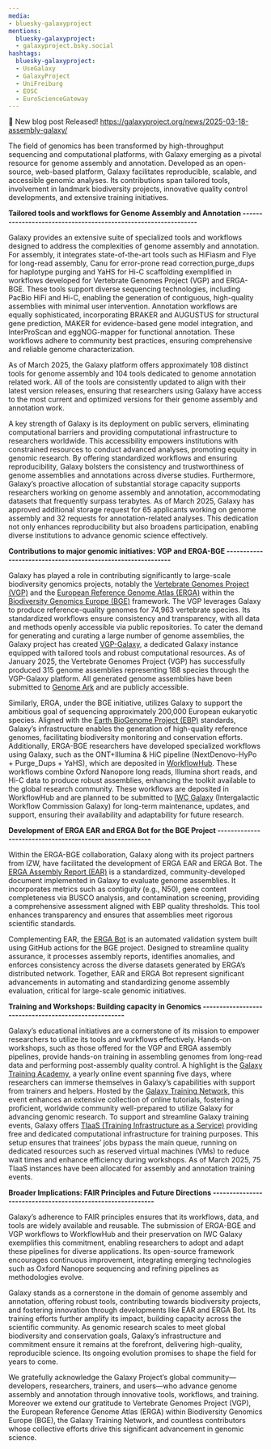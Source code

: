 ```yaml
---
media:
- bluesky-galaxyproject
mentions:
  bluesky-galaxyproject:
  - galaxyproject.bsky.social
hashtags:
  bluesky-galaxyproject:
  - UseGalaxy
  - GalaxyProject
  - UniFreiburg
  - EOSC
  - EuroScienceGateway
---
```

📝 New blog post Released!
https://galaxyproject.org/news/2025-03-18-assembly-galaxy/

The field of genomics has been transformed by high-throughput sequencing and computational platforms, with Galaxy emerging as a pivotal resource for genome assembly and annotation. Developed as an open-source, web-based platform, Galaxy facilitates reproducible, scalable, and accessible genomic analyses. Its contributions span tailored tools, involvement in landmark biodiversity projects, innovative quality control developments, and extensive training initiatives.

  

**Tailored tools and workflows for Genome Assembly and Annotation
---------------------------------------------------------------**

Galaxy provides an extensive suite of specialized tools and workflows designed to address the complexities of genome assembly and annotation. For assembly, it integrates state-of-the-art tools such as HiFiasm and Flye for long-read assembly, Canu for error-prone read correction,purge\_dups for haplotype purging and YaHS for Hi-C scaffolding exemplified in workflows developed for Vertebrate Genomes Project (VGP) and ERGA-BGE. These tools support diverse sequencing technologies, including PacBio HiFi and Hi-C, enabling the generation of contiguous, high-quality assemblies with minimal user intervention. Annotation workflows are equally sophisticated, incorporating BRAKER and AUGUSTUS for structural gene prediction, MAKER for evidence-based gene model integration, and InterProScan and eggNOG-mapper for functional annotation. These workflows adhere to community best practices, ensuring comprehensive and reliable genome characterization.

As of March 2025, the Galaxy platform offers approximately 108 distinct tools for genome assembly and 104 tools dedicated to genome annotation related work. All of the tools are consistently updated to align with their latest version releases, ensuring that researchers using Galaxy have access to the most current and optimized versions for their genome assembly and annotation work.

A key strength of Galaxy is its deployment on public servers, eliminating computational barriers and providing computational infrastructure to researchers worldwide. This accessibility empowers institutions with constrained resources to conduct advanced analyses, promoting equity in genomic research. By offering standardized workflows and ensuring reproducibility, Galaxy bolsters the consistency and trustworthiness of genome assemblies and annotations across diverse studies. Furthermore, Galaxy’s proactive allocation of substantial storage capacity supports researchers working on genome assembly and annotation, accommodating datasets that frequently surpass terabytes. As of March 2025, Galaxy has approved additional storage request for 65 applicants working on genome assembly and 32 requests for annotation-related analyses. This dedication not only enhances reproducibility but also broadens participation, enabling diverse institutions to advance genomic science effectively.

  

**Contributions to major genomic initiatives: VGP and ERGA-BGE
------------------------------------------------------------**

Galaxy has played a role in contributing significantly to large-scale biodiversity genomics projects, notably the [Vertebrate Genomes Project (VGP)](https://vertebrategenomesproject.org/) and the [European Reference Genome Atlas (ERGA)](https://www.erga-biodiversity.eu/) within the [Biodiversity Genomics Europe (BGE)](https://biodiversitygenomics.eu/) framework. The VGP leverages Galaxy to produce reference-quality genomes for 74,963 vertebrate species. Its standardized workflows ensure consistency and transparency, with all data and methods openly accessible via public repositories. To cater the demand for generating and curating a large number of genome assemblies, the Galaxy project has created [VGP-Galaxy](https://vgp.usegalaxy.org/), a dedicated Galaxy instance equipped with tailored tools and robust computational resources. As of January 2025, the Vertebrate Genomes Project (VGP) has successfully produced 315 genome assemblies representing 188 species through the VGP-Galaxy platform. All generated genome assemblies have been submitted to [Genome Ark](https://www.genomeark.org/) and are publicly accessible.

Similarly, ERGA, under the BGE initiative, utilizes Galaxy to support the ambitious goal of sequencing approximately 200,000 European eukaryotic species. Aligned with the [Earth BioGenome Project (EBP)](https://www.earthbiogenome.org/) standards, Galaxy’s infrastructure enables the generation of high-quality reference genomes, facilitating biodiversity monitoring and conservation efforts. Additionally, ERGA-BGE researchers have developed specialized workflows using Galaxy, such as the ONT+Illumina & HiC pipeline (NextDenovo-HyPo + Purge\_Dups + YaHS), which are deposited in [WorkflowHub](https://workflowhub.eu/workflows?filter%5Btag%5D=ERGA&filter%5Bworkflow_type%5D=galaxy). These workflows combine Oxford Nanopore long reads, Illumina short reads, and Hi-C data to produce robust assemblies, enhancing the toolkit available to the global research community. These workflows are deposited in WorkflowHub and are planned to be submitted to [IWC Galaxy](https://iwc.galaxyproject.org/) (Intergalactic Workflow Commission Galaxy) for long-term maintenance, updates, and support, ensuring their availability and adaptability for future research.

  

**Development of ERGA EAR and ERGA Bot for the BGE Project
--------------------------------------------------------**

Within the ERGA-BGE collaboration, Galaxy along with its project partners from IZW, have facilitated the development of ERGA EAR and ERGA Bot. The [ERGA Assembly Report (EAR)](https://galaxyproject.org/news/2024-09-19-erga-ear/) is a standardized, community-developed document implemented in Galaxy to evaluate genome assemblies. It incorporates metrics such as contiguity (e.g., N50), gene content completeness via BUSCO analysis, and contamination screening, providing a comprehensive assessment aligned with EBP quality thresholds. This tool enhances transparency and ensures that assemblies meet rigorous scientific standards.

Complementing EAR, the [ERGA Bot](https://galaxyproject.org/news/2026-03-07-erga-bot/) is an automated validation system built using GitHub actions for the BGE project. Designed to streamline quality assurance, it processes assembly reports, identifies anomalies, and enforces consistency across the diverse datasets generated by ERGA’s distributed network. Together, EAR and ERGA Bot represent significant advancements in automating and standardizing genome assembly evaluation, critical for large-scale genomic initiatives.

  

**Training and Workshops: Building capacity in Genomics
-----------------------------------------------------**

Galaxy’s educational initiatives are a cornerstone of its mission to empower researchers to utilize its tools and workflows effectively. Hands-on workshops, such as those offered for the VGP and ERGA assembly pipelines, provide hands-on training in assembling genomes from long-read data and performing post-assembly quality control.
A highlight is the [Galaxy Training Academy](https://training.galaxyproject.org/training-material/events/2025-05-12-galaxy-academy-2025.html), a yearly online event spanning five days, where researchers can immerse themselves in Galaxy’s capabilities with support from trainers and helpers. Hosted by the [Galaxy Training Network](http://training.galaxyproject.org), this event enhances an extensive collection of online tutorials, fostering a proficient, worldwide community well-prepared to utilize Galaxy for advancing genomic research. To support and streamline Galaxy training events, Galaxy offers [TIaaS (Training Infrastructure as a Service)](https://usegalaxy-eu.github.io/tiaas.html) providing free and dedicated computational infrastructure for training purposes. This setup ensures that trainees’ jobs bypass the main queue, running on dedicated resources such as reserved virtual machines (VMs) to reduce wait times and enhance efficiency during workshops. As of March 2025, 75 TIaaS instances have been allocated for assembly and annotation training events.

  

**Broader Implications: FAIR Principles and Future Directions
-----------------------------------------------------------**

Galaxy’s adherence to FAIR principles ensures that its workflows, data, and tools are widely available and reusable. The submission of ERGA-BGE and VGP workflows to WorkflowHub and their preservation on IWC Galaxy exemplifies this commitment, enabling researchers to adopt and adapt these pipelines for diverse applications. Its open-source framework encourages continuous improvement, integrating emerging technologies such as Oxford Nanopore sequencing and refining pipelines as methodologies evolve.

Galaxy stands as a cornerstone in the domain of genome assembly and annotation, offering robust tools, contributing towards biodiversity projects, and fostering innovation through developments like EAR and ERGA Bot. Its training efforts further amplify its impact, building capacity across the scientific community. As genomic research scales to meet global biodiversity and conservation goals, Galaxy’s infrastructure and commitment ensure it remains at the forefront, delivering high-quality, reproducible science. Its ongoing evolution promises to shape the field for years to come.

We gratefully acknowledge the Galaxy Project’s global community—developers, researchers, trainers, and users—who advance genome assembly and annotation through innovative tools, workflows, and training. Moreover we extend our gratitude to Vertebrate Genomes Project (VGP), the European Reference Genome Atlas (ERGA) within Biodiversity Genomics Europe (BGE), the Galaxy Training Network, and countless contributors whose collective efforts drive this significant advancement in genomic science.